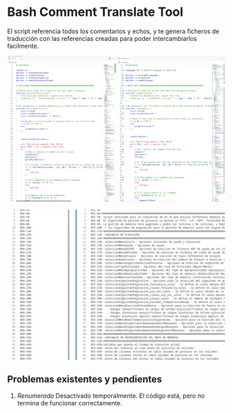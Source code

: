 # Bash Comment Translate Tool

El script referencia todos los comentarios y echos, y te genera ficheros de traducción con las referencias creadas para poder intercambiarlos facilmente.

![example](img/example.png)

![extracted_comments](img/comments.png)

## Problemas existentes y pendientes

1. *Renumerado* Desactivado temporalmente. El código está, pero no termina de funcionar correctamente.
